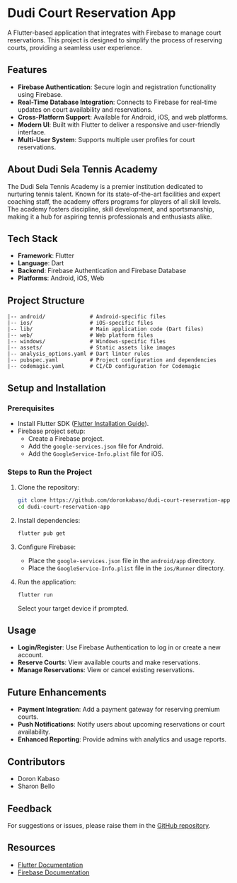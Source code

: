 # Dudi Court Reservation App

A Flutter-based application that integrates with Firebase to manage court reservations. This project is designed to simplify the process of reserving courts, providing a seamless user experience.

## Features

- **Firebase Authentication**: Secure login and registration functionality using Firebase.
- **Real-Time Database Integration**: Connects to Firebase for real-time updates on court availability and reservations.
- **Cross-Platform Support**: Available for Android, iOS, and web platforms.
- **Modern UI**: Built with Flutter to deliver a responsive and user-friendly interface.
- **Multi-User System**: Supports multiple user profiles for court reservations.

## About Dudi Sela Tennis Academy

The Dudi Sela Tennis Academy is a premier institution dedicated to nurturing tennis talent. Known for its state-of-the-art facilities and expert coaching staff, the academy offers programs for players of all skill levels. The academy fosters discipline, skill development, and sportsmanship, making it a hub for aspiring tennis professionals and enthusiasts alike.

## Tech Stack

- **Framework**: Flutter
- **Language**: Dart
- **Backend**: Firebase Authentication and Firebase Database
- **Platforms**: Android, iOS, Web

## Project Structure

```plaintext
|-- android/              # Android-specific files
|-- ios/                  # iOS-specific files
|-- lib/                  # Main application code (Dart files)
|-- web/                  # Web platform files
|-- windows/              # Windows-specific files
|-- assets/               # Static assets like images
|-- analysis_options.yaml # Dart linter rules
|-- pubspec.yaml          # Project configuration and dependencies
|-- codemagic.yaml        # CI/CD configuration for Codemagic
```

## Setup and Installation

### Prerequisites

- Install Flutter SDK ([Flutter Installation Guide](https://docs.flutter.dev/get-started/install)).
- Firebase project setup:
  - Create a Firebase project.
  - Add the `google-services.json` file for Android.
  - Add the `GoogleService-Info.plist` file for iOS.

### Steps to Run the Project

1. Clone the repository:

   ```bash
   git clone https://github.com/doronkabaso/dudi-court-reservation-app.git
   cd dudi-court-reservation-app
   ```

2. Install dependencies:

   ```bash
   flutter pub get
   ```

3. Configure Firebase:
   - Place the `google-services.json` file in the `android/app` directory.
   - Place the `GoogleService-Info.plist` file in the `ios/Runner` directory.

4. Run the application:

   ```bash
   flutter run
   ```

   Select your target device if prompted.

## Usage

- **Login/Register**: Use Firebase Authentication to log in or create a new account.
- **Reserve Courts**: View available courts and make reservations.
- **Manage Reservations**: View or cancel existing reservations.

## Future Enhancements

- **Payment Integration**: Add a payment gateway for reserving premium courts.
- **Push Notifications**: Notify users about upcoming reservations or court availability.
- **Enhanced Reporting**: Provide admins with analytics and usage reports.

## Contributors

- Doron Kabaso
- Sharon Bello

## Feedback

For suggestions or issues, please raise them in the [GitHub repository](https://github.com/doronkabaso/dudi-court-reservation-app/issues).

## Resources

- [Flutter Documentation](https://flutter.dev/docs)
- [Firebase Documentation](https://firebase.google.com/docs)


